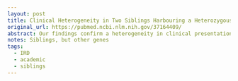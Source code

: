 ```yaml
---
layout: post
title: Clinical Heterogeneity in Two Siblings Harbouring a Heterozygous PRPH2 Pathogenic Variant
original_url: https://pubmed.ncbi.nlm.nih.gov/37164409/
abstract: Our findings confirm a heterogeneity in clinical presentation associated with pathogenic variants in PRPH2. It may follow either an autosomal dominant or an autosomal recessive mode of inheritance and show a very heterogeneous clinical manifestation of retinal degeneration, e.g., autosomal dominant retinitis pigmentosa (♂ sibling; II-3) and autosomal dominant cone-rod dystrophy (index ♀ sibling; II-2), autosomal dominant macular dystrophy, and also autosomal recessive retinitis pigmentosa.
notes: Siblings, but other genes
tags:
  - IRD
  - academic
  - siblings
---
```


